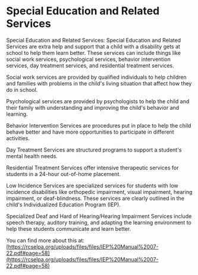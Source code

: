 # Special Education and Related Services
Special Education and Related Services: Special Education and Related Services are extra help and support that a child with a disability gets at school to help them learn better. These services can include things like social work services, psychological services, behavior intervention services, day treatment services, and residential treatment services.

Social work services are provided by qualified individuals to help children and families with problems in the child's living situation that affect how they do in school.

Psychological services are provided by psychologists to help the child and their family with understanding and improving the child's behavior and learning.

Behavior Intervention Services are procedures put in place to help the child behave better and have more opportunities to participate in different activities.

Day Treatment Services are structured programs to support a student's mental health needs.

Residential Treatment Services offer intensive therapeutic services for students in a 24-hour out-of-home placement.

Low Incidence Services are specialized services for students with low incidence disabilities like orthopedic impairment, visual impairment, hearing impairment, or deaf-blindness. These services are clearly outlined in the child's Individualized Education Program (IEP).

Specialized Deaf and Hard of Hearing/Hearing Impairment Services include speech therapy, auditory training, and adapting the learning environment to help these students communicate and learn better.

You can find more about this at: [https://rcselpa.org/uploads/files/files/IEP%20Manual%2007-22.pdf#page=58](https://rcselpa.org/uploads/files/files/IEP%20Manual%2007-22.pdf#page=58)
